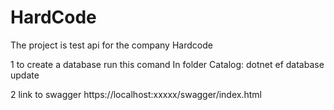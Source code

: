 # HardCode


The project is test api for the company Hardcode

1 to create a database run this comand In folder Catalog:
dotnet ef database update

2 link to swagger https://localhost:xxxxx/swagger/index.html
